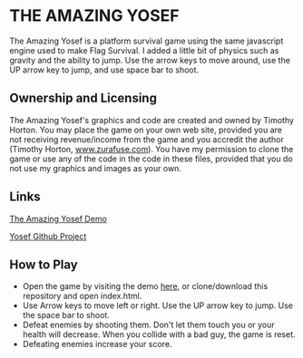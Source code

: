 # THE AMAZING YOSEF

The Amazing Yosef is a platform survival game using the same javascript engine used to make Flag Survival. I added a little bit of physics such as gravity and the ability to jump. Use the arrow keys to move around, use the UP arrow key to jump, and use space bar to shoot.

## Ownership and Licensing

The Amazing Yosef's graphics and code are created and owned by Timothy Horton.
You may place the game on your own web site, provided you are not receiving revenue/income from the game and you accredit the author (Timothy Horton, www.zurafuse.com).
You have my permission to clone the game or use any of the code in the code in these files, provided that you do not use my graphics and images as your own.

## Links

[The Amazing Yosef Demo](http://zurafuse.com/games/yosef/)

[Yosef Github Project](https://github.com/zurafuse/The-Amazing-Yosef)

## How to Play

* Open the game by visiting the demo [here](http://zurafuse.com/games/yosef/), or clone/download this repository and open index.html.
* Use Arrow keys to move left or right. Use the UP arrow key to jump. Use the space bar to shoot.
* Defeat enemies by shooting them. Don't let them touch you or your health will decrease. When you collide with a bad guy, the game is reset.
* Defeating enemies increase your score.
